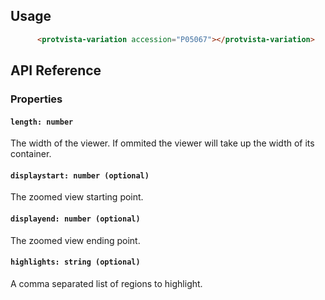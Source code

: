 ## Usage
```html
      <protvista-variation accession="P05067"></protvista-variation>
```

## API Reference
### Properties

#### `length: number`
The width of the viewer. If ommited the viewer will take up the width of its container.

#### `displaystart: number (optional)`
The zoomed view starting point.

#### `displayend: number (optional)`
The zoomed view ending point.

#### `highlights: string (optional)`
A comma separated list of regions to highlight.
